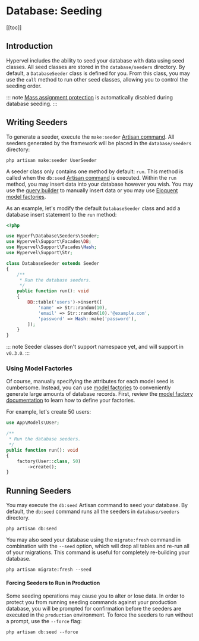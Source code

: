 # Database: Seeding
[[toc]]

## Introduction

Hypervel includes the ability to seed your database with data using seed classes. All seed classes are stored in the `database/seeders` directory. By default, a `DatabaseSeeder` class is defined for you. From this class, you may use the `call` method to run other seed classes, allowing you to control the seeding order.

::: note
[Mass assignment protection](/docs/eloquent#mass-assignment) is automatically disabled during database seeding.
:::

## Writing Seeders

To generate a seeder, execute the `make:seeder` [Artisan command](/docs/artisan). All seeders generated by the framework will be placed in the `database/seeders` directory:

```shell:no-line-numbers
php artisan make:seeder UserSeeder
```

A seeder class only contains one method by default: `run`. This method is called when the `db:seed` [Artisan command](/docs/artisan) is executed. Within the `run` method, you may insert data into your database however you wish. You may use the [query builder](/docs/queries) to manually insert data or you may use [Eloquent model factories](/docs/eloquent-factories).

As an example, let's modify the default `DatabaseSeeder` class and add a database insert statement to the `run` method:

```php
<?php

use Hyperf\Database\Seeders\Seeder;
use Hypervel\Support\Facades\DB;
use Hypervel\Support\Facades\Hash;
use Hypervel\Support\Str;

class DatabaseSeeder extends Seeder
{
    /**
     * Run the database seeders.
     */
    public function run(): void
    {
        DB::table('users')->insert([
            'name' => Str::random(10),
            'email' => Str::random(10).'@example.com',
            'password' => Hash::make('password'),
        ]);
    }
}
```

::: note
Seeder classes don't support namespace yet, and will support in `v0.3.0`.
:::

### Using Model Factories

Of course, manually specifying the attributes for each model seed is cumbersome. Instead, you can use [model factories](/docs/eloquent-factories) to conveniently generate large amounts of database records. First, review the [model factory documentation](/docs/eloquent-factories) to learn how to define your factories.

For example, let's create 50 users:

```php
use App\Models\User;

/**
 * Run the database seeders.
 */
public function run(): void
{
    factory(User::class, 50)
        ->create();
}
```

## Running Seeders

You may execute the `db:seed` Artisan command to seed your database. By default, the `db:seed` command runs all the seeders in `database/seeders` directory.

```shell:no-line-numbers
php artisan db:seed
```

You may also seed your database using the `migrate:fresh` command in combination with the `--seed` option, which will drop all tables and re-run all of your migrations. This command is useful for completely re-building your database.

```shell:no-line-numbers
php artisan migrate:fresh --seed
```

#### Forcing Seeders to Run in Production

Some seeding operations may cause you to alter or lose data. In order to protect you from running seeding commands against your production database, you will be prompted for confirmation before the seeders are executed in the `production` environment. To force the seeders to run without a prompt, use the `--force` flag:

```shell:no-line-numbers
php artisan db:seed --force
```